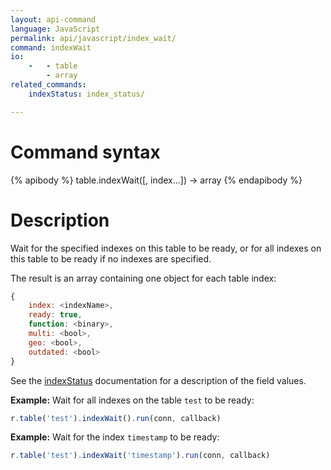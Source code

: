 ```yaml
---
layout: api-command
language: JavaScript
permalink: api/javascript/index_wait/
command: indexWait
io:
    -   - table
        - array
related_commands:
    indexStatus: index_status/

---
```


# Command syntax #

{% apibody %}
table.indexWait([, index...]) &rarr; array
{% endapibody %}

# Description #

Wait for the specified indexes on this table to be ready, or for all
indexes on this table to be ready if no indexes are specified.

The result is an array containing one object for each table index:

```javascript
{
    index: <indexName>,
    ready: true,
    function: <binary>,
    multi: <bool>,
    geo: <bool>,
    outdated: <bool>
}
```

See the [indexStatus](/api/javascript/index_status) documentation for a description of the field values.

__Example:__ Wait for all indexes on the table `test` to be ready:

```javascript
r.table('test').indexWait().run(conn, callback)
```

__Example:__ Wait for the index `timestamp` to be ready:

```javascript
r.table('test').indexWait('timestamp').run(conn, callback)
```
